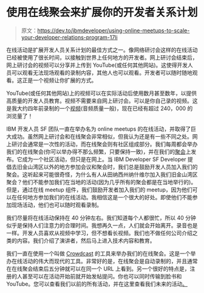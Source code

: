 # 使用在线聚会来扩展你的开发者关系计划

> 原文：<https://dev.to/ibmdeveloper/using-online-meetups-to-scale-your-developer-relations-program-17li>

在线活动是扩展开发人员关系计划的最佳方式之一。像网络研讨会这样的在线活动已经被使用了很长时间，以接触到世界上任何地方的开发者。网上研讨会结束后，网上研讨会的视频可以分享并上传到 YouTube(或任何其他网站)。这使得开发人员可以观看无法现场观看的录制内容，其他人也可以观看。开发者可以随时随地观看。这正是一个视频让你扩展的方式。

YouTube(或任何其他网站)上的视频可以在实际活动后使用数月甚至数年，以提供高质量的开发人员教育。视频不需要来自网上研讨会。可以是你自己录的视频。这是我大约四年前录制的一个[视频](https://www.youtube.com/watch?v=Lz8-fGmb5FE&)(音频质量一般)，现在已经有超过 240，000 的浏览量了！

IBM 开发人员 SF 团队一直在举办名为 online meetups 的在线活动，并取得了巨大成功。虽然网上研讨会和在线聚会非常相似，但我认为还是有一些不同之处。网上研讨会通常是一次性的活动，而在线聚会则有社区组成部分。我们每周都会举办我们的在线聚会(你可以举办得不那么频繁，只要保持一致)，并在我们的[聚会](https://www.meetup.com/IBM-Developer-SF-Bay-Area-Meetup/)上发布。它成为一个社区活动，但只是在网上。当 IBM Developer SF Developer 提倡去旧金山湾区以外的地方参加会议和聚会时，我们总是鼓励开发人员加入我们的聚会。这听起来可能很奇怪，为什么有人从田纳西州纳什维尔加入我们旧金山湾区聚会？他们不能参加我们在当地的活动(因为几乎所有的聚会都是在当地举行的)。但是，通过在线 meetup 组件，我们鼓励开发者加入我们的 meetup，因为他们可以在任何地方参加我们的在线活动。我相信这是一个很大的好处。即使他们不能参加现场活动，他们也可以随时观看录制。

我们尽量将在线活动保持在 40 分钟左右。我们知道每个人都很忙，所以 40 分钟似乎是保持人们注意力的合理时间。我想再久一点，人们就会开始离开。录音也是一样。开发人员喜欢从视频中学习，但不想看长视频。我们也不做任何公司介绍之类的内容。我们介绍了演讲者，然后马上进入技术内容和教育。

我们一直在使用一个叫做 [Crowdcast](http://crowdcast.io) 的工具来举办我们的在线聚会。这是一个举办在线活动的伟大而现代的工具。非常好的是，在线聚会是自动录制的，并且通常在在线聚会结束后五分钟就可以在同一个 URL 上看到。另一个很好的特点是，注册的人甚至可以在活动开始前就开始发帖提问。你也可以同时传输到脸书和 YouTube。您可以查看我们以前的所有活动，并在这里查看我们未来的活动[。](http://crowdcast.io/ibmdevelopersf)